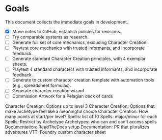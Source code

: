# Goals

This document collects the immediate goals in development.

- [X] Move notes to GitHub, establish policies for revisions.
- [ ] Try comparable systems as research.
- [ ] Generate full set of core mechanics, excluding Character Creation.
- [ ] Playtest core mechanics with trusted informants, and incorporate feedback.
- [ ] Generate standard Character Creation principles, with 4 exemplar sheets.
- [ ] Playtest 4 standard characters with trusted informants, and incorporate feedback.
- [ ] Generate to custom character creation template with automation tools (e.g., spreadsheet formulas).
- [ ] Generate character creation wizard
- [ ] Commission Artwork for a Pelagian deck of cards

Character Creation: Options up to level 3
Character Creation: Options that make archetype feel like a meaningful choice
Character Creation: How many points at start/per level?
Spells: list of 10
Spells: major/minor for each
Spells: Restrict by Archetype
Archetypes: who can and can't access spells
Documentation: ReadTheDocs setup
Documentation: PR that pluralizes adventures
VTT: Foundry custom character sheet
